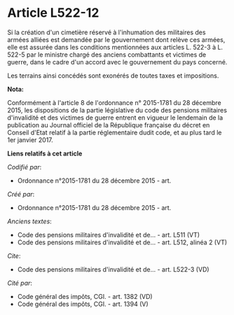 # Article L522-12

Si la création d'un cimetière réservé à l'inhumation des militaires des armées alliées est demandée par le gouvernement dont
relève ces armées, elle est assurée dans les conditions mentionnées aux articles L. 522-3 à L. 522-5 par le ministre chargé
des anciens combattants et victimes de guerre, dans le cadre d'un accord avec le gouvernement du pays concerné.

Les terrains ainsi concédés sont exonérés de toutes taxes et impositions.

**Nota:**

Conformément à l'article 8 de l'ordonnance n° 2015-1781 du 28 décembre 2015, les dispositions de la partie législative du
code des pensions militaires d'invalidité et des victimes de guerre entrent en vigueur le lendemain de la publication au
Journal officiel de la République française du décret en Conseil d'Etat relatif à la partie réglementaire dudit code, et au
plus tard le 1er janvier 2017.

**Liens relatifs à cet article**

_Codifié par_:

  - Ordonnance n°2015-1781 du 28 décembre 2015 - art.

_Créé par_:

  - Ordonnance n°2015-1781 du 28 décembre 2015 - art.

_Anciens textes_:

  - Code des pensions militaires d'invalidité et de... - art. L511 (VT)
  - Code des pensions militaires d'invalidité et de... - art. L512, alinéa 2  (VT)

_Cite_:

  - Code des pensions militaires d'invalidité et de... - art. L522-3 (VD)

_Cité par_:

  - Code général des impôts, CGI. - art. 1382 (VD)
  - Code général des impôts, CGI. - art. 1394 (V)
